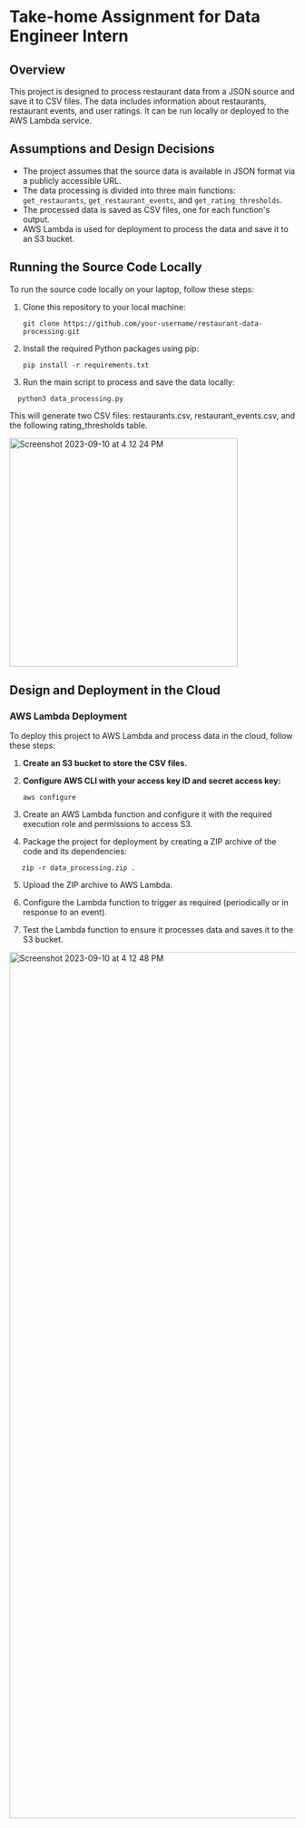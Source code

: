 # Take-home Assignment for Data Engineer Intern

## Overview

This project is designed to process restaurant data from a JSON source and save it to CSV files. The data includes information about restaurants, restaurant events, and user ratings. It can be run locally or deployed to the AWS Lambda service.

## Assumptions and Design Decisions

- The project assumes that the source data is available in JSON format via a publicly accessible URL.
- The data processing is divided into three main functions: `get_restaurants`, `get_restaurant_events`, and `get_rating_thresholds`.
- The processed data is saved as CSV files, one for each function's output.
- AWS Lambda is used for deployment to process the data and save it to an S3 bucket.

## Running the Source Code Locally

To run the source code locally on your laptop, follow these steps:

1. Clone this repository to your local machine:

   ```shell
   git clone https://github.com/your-username/restaurant-data-processing.git

2. Install the required Python packages using pip:

   ```shell
   pip install -r requirements.txt

3. Run the main script to process and save the data locally:

 ```shell
   python3 data_processing.py
 ```

This will generate two CSV files: restaurants.csv, restaurant_events.csv, and the following rating_thresholds table.

<img width="402" alt="Screenshot 2023-09-10 at 4 12 24 PM" src="https://github.com/KaushikR1999/govtech-de/assets/58514719/c25f244b-fa6d-4ad7-aea8-3e9034a9df46">

## Design and Deployment in the Cloud

### AWS Lambda Deployment

To deploy this project to AWS Lambda and process data in the cloud, follow these steps:

1. **Create an S3 bucket to store the CSV files.**

2. **Configure AWS CLI with your access key ID and secret access key:**

   ```shell
   aws configure
   
3. Create an AWS Lambda function and configure it with the required execution role and permissions to access S3.

4. Package the project for deployment by creating a ZIP archive of the code and its dependencies:

```shell
   zip -r data_processing.zip .
```

5. Upload the ZIP archive to AWS Lambda.

6. Configure the Lambda function to trigger as required (periodically or in response to an event).

7. Test the Lambda function to ensure it processes data and saves it to the S3 bucket.

<img width="1523" alt="Screenshot 2023-09-10 at 4 12 48 PM" src="https://github.com/KaushikR1999/govtech-de/assets/58514719/94f67595-e786-4178-9e2a-1779b7f49026">
